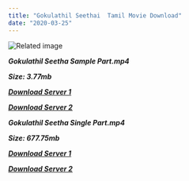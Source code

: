 ```yaml
---
title: "Gokulathil Seethai  Tamil Movie Download"
date: "2020-03-25"
---
```


![Related image](https://c.saavncdn.com/545/Gokulathil-Seethai-Tamil-1996-500x500.jpg)

**_Gokulathil Seetha Sample Part.mp4_**

**_Size: 3.77mb_**

**_[Download Server 1](http://b2.wetransfer.vip/files/{6f622526c29ee360cda5b2e87a916054ceacd5b4cb5e41dd1b031440e2d63f02}20Actor{6f622526c29ee360cda5b2e87a916054ceacd5b4cb5e41dd1b031440e2d63f02}20Hits{6f622526c29ee360cda5b2e87a916054ceacd5b4cb5e41dd1b031440e2d63f02}20Collection/Karthik{6f622526c29ee360cda5b2e87a916054ceacd5b4cb5e41dd1b031440e2d63f02}20Movies{6f622526c29ee360cda5b2e87a916054ceacd5b4cb5e41dd1b031440e2d63f02}20Collections/Gokulathil{6f622526c29ee360cda5b2e87a916054ceacd5b4cb5e41dd1b031440e2d63f02}20Seethai{6f622526c29ee360cda5b2e87a916054ceacd5b4cb5e41dd1b031440e2d63f02}20(1996)/Gokulathil{6f622526c29ee360cda5b2e87a916054ceacd5b4cb5e41dd1b031440e2d63f02}20Seethai{6f622526c29ee360cda5b2e87a916054ceacd5b4cb5e41dd1b031440e2d63f02}20{6f622526c29ee360cda5b2e87a916054ceacd5b4cb5e41dd1b031440e2d63f02}20Sample{6f622526c29ee360cda5b2e87a916054ceacd5b4cb5e41dd1b031440e2d63f02}20HD.mp4)_**

**_[Download Server 2](http://b2.wetransfer.vip/files/{6f622526c29ee360cda5b2e87a916054ceacd5b4cb5e41dd1b031440e2d63f02}20Actor{6f622526c29ee360cda5b2e87a916054ceacd5b4cb5e41dd1b031440e2d63f02}20Hits{6f622526c29ee360cda5b2e87a916054ceacd5b4cb5e41dd1b031440e2d63f02}20Collection/Karthik{6f622526c29ee360cda5b2e87a916054ceacd5b4cb5e41dd1b031440e2d63f02}20Movies{6f622526c29ee360cda5b2e87a916054ceacd5b4cb5e41dd1b031440e2d63f02}20Collections/Gokulathil{6f622526c29ee360cda5b2e87a916054ceacd5b4cb5e41dd1b031440e2d63f02}20Seethai{6f622526c29ee360cda5b2e87a916054ceacd5b4cb5e41dd1b031440e2d63f02}20(1996)/Gokulathil{6f622526c29ee360cda5b2e87a916054ceacd5b4cb5e41dd1b031440e2d63f02}20Seethai{6f622526c29ee360cda5b2e87a916054ceacd5b4cb5e41dd1b031440e2d63f02}20{6f622526c29ee360cda5b2e87a916054ceacd5b4cb5e41dd1b031440e2d63f02}20Sample{6f622526c29ee360cda5b2e87a916054ceacd5b4cb5e41dd1b031440e2d63f02}20HD.mp4)_**

**_Gokulathil Seetha Single Part.mp4_**

**_Size: 677.75mb_**

**_[Download Server 1](http://b2.wetransfer.vip/files/{6f622526c29ee360cda5b2e87a916054ceacd5b4cb5e41dd1b031440e2d63f02}20Actor{6f622526c29ee360cda5b2e87a916054ceacd5b4cb5e41dd1b031440e2d63f02}20Hits{6f622526c29ee360cda5b2e87a916054ceacd5b4cb5e41dd1b031440e2d63f02}20Collection/Karthik{6f622526c29ee360cda5b2e87a916054ceacd5b4cb5e41dd1b031440e2d63f02}20Movies{6f622526c29ee360cda5b2e87a916054ceacd5b4cb5e41dd1b031440e2d63f02}20Collections/Gokulathil{6f622526c29ee360cda5b2e87a916054ceacd5b4cb5e41dd1b031440e2d63f02}20Seethai{6f622526c29ee360cda5b2e87a916054ceacd5b4cb5e41dd1b031440e2d63f02}20(1996)/Gokulathil{6f622526c29ee360cda5b2e87a916054ceacd5b4cb5e41dd1b031440e2d63f02}20Seethai{6f622526c29ee360cda5b2e87a916054ceacd5b4cb5e41dd1b031440e2d63f02}20{6f622526c29ee360cda5b2e87a916054ceacd5b4cb5e41dd1b031440e2d63f02}20Single{6f622526c29ee360cda5b2e87a916054ceacd5b4cb5e41dd1b031440e2d63f02}20Part{6f622526c29ee360cda5b2e87a916054ceacd5b4cb5e41dd1b031440e2d63f02}20HD.mp4)_**

**_[Download Server 2](http://b2.wetransfer.vip/files/{6f622526c29ee360cda5b2e87a916054ceacd5b4cb5e41dd1b031440e2d63f02}20Actor{6f622526c29ee360cda5b2e87a916054ceacd5b4cb5e41dd1b031440e2d63f02}20Hits{6f622526c29ee360cda5b2e87a916054ceacd5b4cb5e41dd1b031440e2d63f02}20Collection/Karthik{6f622526c29ee360cda5b2e87a916054ceacd5b4cb5e41dd1b031440e2d63f02}20Movies{6f622526c29ee360cda5b2e87a916054ceacd5b4cb5e41dd1b031440e2d63f02}20Collections/Gokulathil{6f622526c29ee360cda5b2e87a916054ceacd5b4cb5e41dd1b031440e2d63f02}20Seethai{6f622526c29ee360cda5b2e87a916054ceacd5b4cb5e41dd1b031440e2d63f02}20(1996)/Gokulathil{6f622526c29ee360cda5b2e87a916054ceacd5b4cb5e41dd1b031440e2d63f02}20Seethai{6f622526c29ee360cda5b2e87a916054ceacd5b4cb5e41dd1b031440e2d63f02}20{6f622526c29ee360cda5b2e87a916054ceacd5b4cb5e41dd1b031440e2d63f02}20Single{6f622526c29ee360cda5b2e87a916054ceacd5b4cb5e41dd1b031440e2d63f02}20Part{6f622526c29ee360cda5b2e87a916054ceacd5b4cb5e41dd1b031440e2d63f02}20HD.mp4)_**
